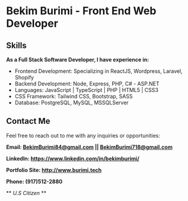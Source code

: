 # Bekim Burimi - Front End Web Developer

## Skills
**As a Full Stack Software Developer, I have experience in:**

* Frontend Development: Specializing in ReactJS, Wordpress, Laravel, Shopify
* Backend Development: Node, Express, PHP, C# - ASP.NET
* Languages: JavaScript | TypeScript | PHP | HTML5 | CSS3
* CSS Framework: Tailwind CSS, Bootstrap, SASS
* Database: PostgreSQL, MySQL, MSSQLServer

## Contact Me

Feel free to reach out to me with any inquiries or opportunities:

**Email: BekimBurimi84@gmail.com || BekimBurimi718@gmail.com**

**LinkedIn: https://www.linkedin.com/in/bekimburimi/**

**Portfolio Site: http://www.burimi.tech**

**Phone: (917)512-2880**

** *U.S Citizen* **
